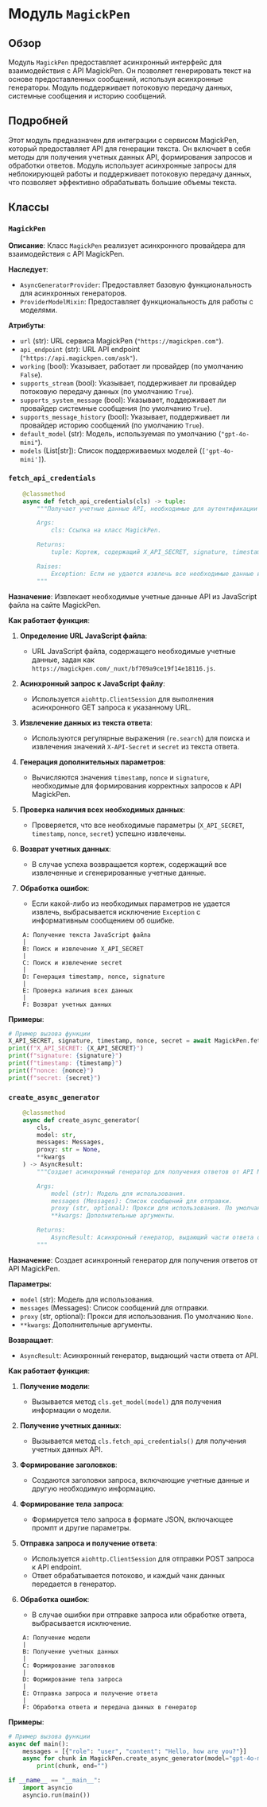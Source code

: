 # Модуль `MagickPen`

## Обзор

Модуль `MagickPen` предоставляет асинхронный интерфейс для взаимодействия с API MagickPen. Он позволяет генерировать текст на основе предоставленных сообщений, используя асинхронные генераторы. Модуль поддерживает потоковую передачу данных, системные сообщения и историю сообщений.

## Подробней

Этот модуль предназначен для интеграции с сервисом MagickPen, который предоставляет API для генерации текста. Он включает в себя методы для получения учетных данных API, формирования запросов и обработки ответов.
Модуль использует асинхронные запросы для неблокирующей работы и поддерживает потоковую передачу данных, что позволяет эффективно обрабатывать большие объемы текста.

## Классы

### `MagickPen`

**Описание**: Класс `MagickPen` реализует асинхронного провайдера для взаимодействия с API MagickPen.

**Наследует**:
- `AsyncGeneratorProvider`: Предоставляет базовую функциональность для асинхронных генераторов.
- `ProviderModelMixin`: Предоставляет функциональность для работы с моделями.

**Атрибуты**:
- `url` (str): URL сервиса MagickPen (`"https://magickpen.com"`).
- `api_endpoint` (str): URL API endpoint (`"https://api.magickpen.com/ask"`).
- `working` (bool): Указывает, работает ли провайдер (по умолчанию `False`).
- `supports_stream` (bool): Указывает, поддерживает ли провайдер потоковую передачу данных (по умолчанию `True`).
- `supports_system_message` (bool): Указывает, поддерживает ли провайдер системные сообщения (по умолчанию `True`).
- `supports_message_history` (bool): Указывает, поддерживает ли провайдер историю сообщений (по умолчанию `True`).
- `default_model` (str): Модель, используемая по умолчанию (`"gpt-4o-mini"`).
- `models` (List[str]): Список поддерживаемых моделей (`['gpt-4o-mini']`).

### `fetch_api_credentials`

```python
    @classmethod
    async def fetch_api_credentials(cls) -> tuple:
        """Получает учетные данные API, необходимые для аутентификации запросов к MagickPen.

        Args:
            cls: Ссылка на класс MagickPen.

        Returns:
            tuple: Кортеж, содержащий X_API_SECRET, signature, timestamp, nonce и secret.

        Raises:
            Exception: Если не удается извлечь все необходимые данные из JavaScript файла.
        """
```

**Назначение**: Извлекает необходимые учетные данные API из JavaScript файла на сайте MagickPen.

**Как работает функция**:

1. **Определение URL JavaScript файла**:
   - URL JavaScript файла, содержащего необходимые учетные данные, задан как `https://magickpen.com/_nuxt/bf709a9ce19f14e18116.js`.

2. **Асинхронный запрос к JavaScript файлу**:
   - Используется `aiohttp.ClientSession` для выполнения асинхронного GET запроса к указанному URL.

3. **Извлечение данных из текста ответа**:
   - Используются регулярные выражения (`re.search`) для поиска и извлечения значений `X-API-Secret` и `secret` из текста ответа.

4. **Генерация дополнительных параметров**:
   - Вычисляются значения `timestamp`, `nonce` и `signature`, необходимые для формирования корректных запросов к API MagickPen.

5. **Проверка наличия всех необходимых данных**:
   - Проверяется, что все необходимые параметры (`X_API_SECRET`, `timestamp`, `nonce`, `secret`) успешно извлечены.

6. **Возврат учетных данных**:
   - В случае успеха возвращается кортеж, содержащий все извлеченные и сгенерированные учетные данные.

7. **Обработка ошибок**:
   - Если какой-либо из необходимых параметров не удается извлечь, выбрасывается исключение `Exception` с информативным сообщением об ошибке.

```
    A: Получение текста JavaScript файла
    |
    B: Поиск и извлечение X_API_SECRET
    |
    C: Поиск и извлечение secret
    |
    D: Генерация timestamp, nonce, signature
    |
    E: Проверка наличия всех данных
    |
    F: Возврат учетных данных
```

**Примеры**:

```python
# Пример вызова функции
X_API_SECRET, signature, timestamp, nonce, secret = await MagickPen.fetch_api_credentials()
print(f"X_API_SECRET: {X_API_SECRET}")
print(f"signature: {signature}")
print(f"timestamp: {timestamp}")
print(f"nonce: {nonce}")
print(f"secret: {secret}")
```

### `create_async_generator`

```python
    @classmethod
    async def create_async_generator(
        cls,
        model: str,
        messages: Messages,
        proxy: str = None,
        **kwargs
    ) -> AsyncResult:
        """Создает асинхронный генератор для получения ответов от API MagickPen.

        Args:
            model (str): Модель для использования.
            messages (Messages): Список сообщений для отправки.
            proxy (str, optional): Прокси для использования. По умолчанию None.
            **kwargs: Дополнительные аргументы.

        Returns:
            AsyncResult: Асинхронный генератор, выдающий части ответа от API.
        """
```

**Назначение**: Создает асинхронный генератор для получения ответов от API MagickPen.

**Параметры**:
- `model` (str): Модель для использования.
- `messages` (Messages): Список сообщений для отправки.
- `proxy` (str, optional): Прокси для использования. По умолчанию `None`.
- `**kwargs`: Дополнительные аргументы.

**Возвращает**:
- `AsyncResult`: Асинхронный генератор, выдающий части ответа от API.

**Как работает функция**:

1. **Получение модели**:
   - Вызывается метод `cls.get_model(model)` для получения информации о модели.

2. **Получение учетных данных**:
   - Вызывается метод `cls.fetch_api_credentials()` для получения учетных данных API.

3. **Формирование заголовков**:
   - Создаются заголовки запроса, включающие учетные данные и другую необходимую информацию.

4. **Формирование тела запроса**:
   - Формируется тело запроса в формате JSON, включающее промпт и другие параметры.

5. **Отправка запроса и получение ответа**:
   - Используется `aiohttp.ClientSession` для отправки POST запроса к API endpoint.
   - Ответ обрабатывается потоково, и каждый чанк данных передается в генератор.

6. **Обработка ошибок**:
   - В случае ошибки при отправке запроса или обработке ответа, выбрасывается исключение.

```
    A: Получение модели
    |
    B: Получение учетных данных
    |
    C: Формирование заголовков
    |
    D: Формирование тела запроса
    |
    E: Отправка запроса и получение ответа
    |
    F: Обработка ответа и передача данных в генератор
```

**Примеры**:

```python
# Пример вызова функции
async def main():
    messages = [{"role": "user", "content": "Hello, how are you?"}]
    async for chunk in MagickPen.create_async_generator(model="gpt-4o-mini", messages=messages):
        print(chunk, end="")

if __name__ == "__main__":
    import asyncio
    asyncio.run(main())